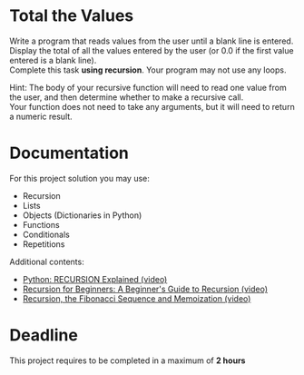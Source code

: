 # Total the Values

Write a program that reads values from the user until a blank line is entered.   
Display the total of all the values entered by the user (or 0.0 if the first value entered is a blank line).  
Complete this task **using recursion**. Your program may not use any
loops.

Hint: The body of your recursive function will need to read one value from the user, 
and then determine whether to make a recursive call.  
Your function does not need to take any arguments, but it will need to return a numeric result.
 	 	 	 			 
# Documentation

For this project solution you may use:

- Recursion
- Lists
- Objects (Dictionaries in Python)
- Functions
- Conditionals
- Repetitions

Additional contents:

- [Python: RECURSION Explained (video)](https://www.youtube.com/watch?v=wMNrSM5RFMc)
- [Recursion for Beginners: A Beginner's Guide to Recursion (video)](https://www.youtube.com/watch?v=AfBqVVKg4GE)
- [Recursion, the Fibonacci Sequence and Memoization (video)](https://www.youtube.com/watch?v=Qk0zUZW-U_M)

# Deadline

This project requires to be completed in a maximum of **2 hours**
